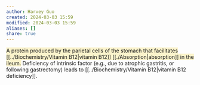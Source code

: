 ```yaml
---
author: Harvey Guo
created: 2024-03-03 15:59
modified: 2024-03-03 15:59
aliases: []
share: true
---
```

<span style="background:rgba(240, 200, 0, 0.2)">A protein produced by the parietal cells of the stomach that facilitates [[../Biochemistry/Vitamin B12|vitamin B12]] [[./Absorption|absorption]] in the ileum.</span> Deficiency of intrinsic factor (e.g., due to atrophic gastritis, or following gastrectomy) leads to [[../Biochemistry/Vitamin B12|vitamin B12 deficiency]].
